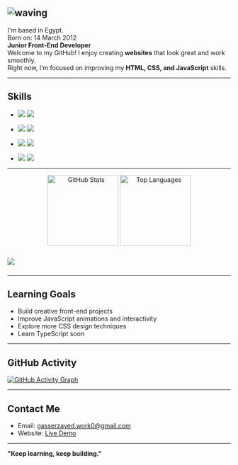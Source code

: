 ![waving](https://capsule-render.vercel.app/api?type=waving&height=200&text=HI,%20I'm%20Gasser%20Zayed%20👋&fontAlign=50&fontAlignY=40&color=gradient&dir=ltr)
---
I'm based in Egypt.  
Born on: 14 March 2012  
**Junior Front-End Developer**  
Welcome to my GitHub! I enjoy creating **websites** that look great and work smoothly.  
Right now, I’m focused on improving my **HTML, CSS, and JavaScript** skills.

---

## Skills
  - <img src="https://img.shields.io/badge/HTML5-E34F26?style=for-the-badge&logo=html5&logoColor=white" />  <img src="https://img.shields.io/badge/CSS3-1572B6?style=for-the-badge&logo=css3&logoColor=white" />

  - <img   src="https://img.shields.io/badge/JavaScript-F7DF1E?style=for-the-badge&logo=javascript&logoColor=black" />   <img   src="https://img.shields.io/badge/Bootstrap-563D7C?style=for-the-badge&logo=bootstrap&logoColor=white" />

  - <img  src="https://img.shields.io/badge/Axios-007FFF?style=for-the-badge&logo=axios&logoColor=white" />   <img  src="https://img.shields.io/badge/Vite-646CFF?style=for-the-badge&logo=vite&logoColor=white" />

  - <img  src="https://img.shields.io/badge/GitHub-181717?style=for-the-badge&logo=github&logoColor=white" />    <img   src="https://img.shields.io/badge/Git-F05032?style=for-the-badge&logo=git&logoColor=white" />




---

  <p align="center">
    <img src="https://github-readme-stats.vercel.app/api?username=gasserdev&show_icons=true&theme=tokyonight" alt="GitHub Stats" height="160"/>
    <img src="https://github-readme-stats.vercel.app/api/top-langs/?username=gasserdev&layout=compact&theme=tokyonight" alt="Top Languages" height="160"/>
  </p>
  <img style='margin:10px auto' src="https://img.shields.io/github/followers/gasserdev?style=for-the-badge" /> 
  
---

## Learning Goals
- Build creative front-end projects
- Improve JavaScript animations and interactivity
- Explore more CSS design techniques
- Learn TypeScript soon

---

## GitHub Activity
[![GitHub Activity Graph](https://github-readme-activity-graph.vercel.app/graph?username=gasserdev&theme=tokyo-night)](https://github.com/gasserdev)

---

## Contact Me
- Email: gasserzayed.work0@gmail.com  
- Website: [Live Demo](https://gasserzayed.vercel.app/)

---

**"Keep learning, keep building."**
